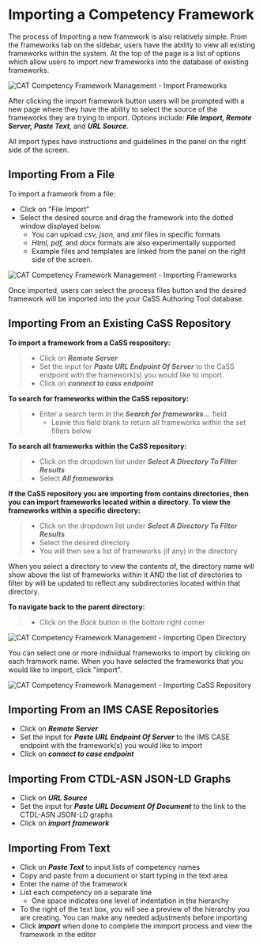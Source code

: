 
# Importing a Competency Framework

The process of Importing a new framework is also relatively simple. From the frameworks tab on the sidebar, users have the ability to view all existing frameworks within the system. At the top of the page is a list of options which allow users to import new frameworks into the database of existing frameworks.

![CAT Competency Framework Management - Import Frameworks](~@img/import-framework-button.png)

After clicking the import framework button users will be prompted with a new page where they have the ability to select the source of the frameworks they are trying to import. Options include: ***File Import, Remote Server, Paste Text***, and ***URL Source***.

All import types have instructions and guidelines in the panel on the right side of the screen.

## Importing From a File

To import a framwork from a file:
* Click on "File Import"
* Select the desired source and drag the framework into the dotted window displayed below.
    * You can upload *csv, json,* and *xml* files in specific formats
    * *Html, pdf,* and *docx* formats are also experimentally supported
    * Example files and templates are linked from the panel on the right side of the screen.

![CAT Competency Framework Management - Importing Frameworks](~@img/importing-framework-page.png)

Once imported, users can select the process files button and the desired framework will be imported into the your CaSS Authoring Tool database.

## Importing From an Existing CaSS Repository

**To import a framework from a CaSS respository:**
> * Click on ***Remote Server***
> * Set the input for ***Paste URL Endpoint Of Server*** to the CaSS endpoint with the framework(s) you would like to import.
> * Click on ***connect to cass endpoint***

**To search for frameworks within the CaSS repository:**
> * Enter a search term in the ***Search for frameworks...*** field
>     * Leave this field blank to return all frameworks within the set filters below

**To search all frameworks within the CaSS repository:**
> * Click on the dropdown list under ***Select A Directory To Filter Results***
> * Select ***All frameworks***

**If the CaSS repository you are importing from contains directories, then you can import frameworks located within a directory. To view the frameworks within a specific directory:**
> * Click on the dropdown list under ***Select A Directory To Filter Results***
> * Select the desired directory
> * You will then see a list of frameworks (if any) in the directory

When you select a directory to view the contents of, the directory name will show above the list of frameworks within it AND the list of directories to filter by will be updated to reflect any subdirectories located within that directory.

**To navigate back to the parent directory:**
> * Click on the *Back* button in the bottom right corner

![CAT Competency Framework Management - Importing Open Directory](~@img/importing-open-directory.png)

You can select one or more individual frameworks to import by clicking on each framwork name. When you have selected the frameworks that you would like to import, click "import".

![CAT Competency Framework Management - Importing CaSS Repository](~@img/importing-cass-directories.png)

## Importing From an IMS CASE Repositories

* Click on ***Remote Server***
* Set the input for ***Paste URL Endpoint Of Server*** to the IMS CASE endpoint with the framework(s) you would like to import
* Click on ***connect to case endpoint***

## Importing From CTDL-ASN JSON-LD Graphs

* Click on ***URL Source***
* Set the input for ***Paste URL Document Of Document*** to the link to the CTDL-ASN JSON-LD graphs
* Click on ***import framework***

## Importing From Text

* Click on ***Paste Text*** to input lists of competency names
* Copy and paste from a document or start typing in the text area
* Enter the name of the framework
* List each competency on a separate line
    * One space indicates one level of indentation in the hierarchy
* To the right of the text box, you will see a preview of the hierarchy you are creating. You can make any needed adjustments before importing
* Click ***import*** when done to complete the immport process and view the framework in the editor

